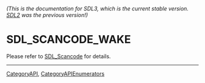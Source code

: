 ###### (This is the documentation for SDL3, which is the current stable version. [SDL2](https://wiki.libsdl.org/SDL2/) was the previous version!)
# SDL_SCANCODE_WAKE

Please refer to [SDL_Scancode](SDL_Scancode) for details.

----
[CategoryAPI](CategoryAPI), [CategoryAPIEnumerators](CategoryAPIEnumerators)

